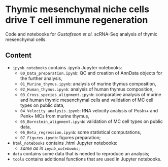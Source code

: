 # Thymic mesenchymal niche cells drive T cell immune regeneration

Code and notebooks for *Gustafsson et al.* scRNA-Seq analysis of thymic mesenchymal cells.

## Content
- `ipynb_notebooks` contains .ipynb Jupyter notebooks:
  - `00_Data_preparation.ipynb`: QC and creation of AnnData objects for the further analysis,
  - `01_Murine_thymus.ipynb`: analysis of murine thymus composition,
  - `02_Human_thymus.ipynb`: analysis of human thymus composition,
  - `03_Cross_species_alignment.ipynb`: comparative analysis of murine and human thymic mesenchymal cells and validation of MC cell types on public data,
  - `04_Velocity_analysis.ipynb`: RNA velocity analysis of Postn+ and Penk+ MCs from murine thymus,
  - `05_Bornstein_alignment.ipynb`: validation of MC cell types on public data,
  - `06_Beta_regression.ipynb`: some statistical computations,
  - `07_Figures.ipynb`: figures preparation;
- `html_notebooks` contains .html Jupyter notebooks:
  - *same as in `ipynb_notebooks`*;
- `data` contains some data that is needed to reproduce an analysis;
- `tools` contains additional functions that are used in Jupyter notebooks.
